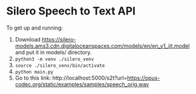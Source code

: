 # Silero Speech to Text API

To get up and running:
1. Download https://silero-models.ams3.cdn.digitaloceanspaces.com/models/en/en_v1_jit.model and put it in models/ directory. 
2. `python3 -m venv ./silero_venv`
3. `source ./silero_venv/bin/activate`
4. `python main.py`
5. Go to this link: http://localhost:5000/s2t?url=https://opus-codec.org/static/examples/samples/speech_orig.wav


